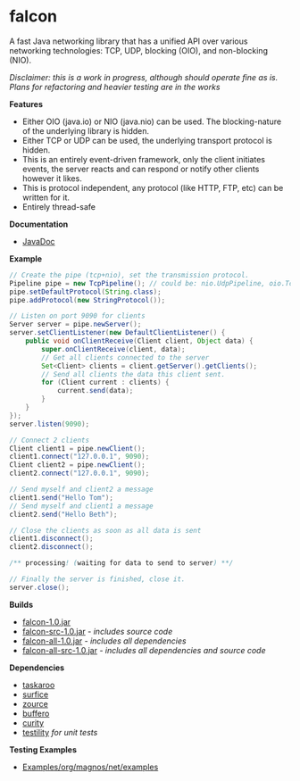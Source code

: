 falcon
======

A fast Java networking library that has a unified API over various networking technologies: TCP, UDP, blocking (OIO), and non-blocking (NIO).

*Disclaimer: this is a work in progress, although should operate fine as is. Plans for refactoring and heavier testing are in the works*

**Features**
- Either OIO (java.io) or NIO (java.nio) can be used. The blocking-nature of the underlying library is hidden.
- Either TCP or UDP can be used, the underlying transport protocol is hidden.
- This is an entirely event-driven framework, only the client initiates events, the server reacts and can respond or notify other clients however it likes.
- This is protocol independent, any protocol (like HTTP, FTP, etc) can be written for it.
- Entirely thread-safe

**Documentation**
- [JavaDoc](http://clickermonkey.github.com/falcon/)

**Example**

```java
// Create the pipe (tcp+nio), set the transmission protocol.
Pipeline pipe = new TcpPipeline(); // could be: nio.UdpPipeline, oio.TcpPipeline, oio.UdpPipeline
pipe.setDefaultProtocol(String.class);
pipe.addProtocol(new StringProtocol());

// Listen on port 9090 for clients
Server server = pipe.newServer();
server.setClientListener(new DefaultClientListener() {
    public void onClientReceive(Client client, Object data) {
        super.onClientReceive(client, data);
        // Get all clients connected to the server
        Set<Client> clients = client.getServer().getClients();
        // Send all clients the data this client sent.
        for (Client current : clients) {
            current.send(data);
        }
    }
});
server.listen(9090);

// Connect 2 clients
Client client1 = pipe.newClient();
client1.connect("127.0.0.1", 9090);
Client client2 = pipe.newClient();
client2.connect("127.0.0.1", 9090);

// Send myself and client2 a message
client1.send("Hello Tom");
// Send myself and client1 a message
client2.send("Hello Beth");

// Close the clients as soon as all data is sent
client1.disconnect();
client2.disconnect();

/** processing! (waiting for data to send to server) **/

// Finally the server is finished, close it.
server.close();
```

**Builds**
- [falcon-1.0.jar](https://github.com/ClickerMonkey/falcon/blob/master/build/falcon-1.0.jar?raw=true)
- [falcon-src-1.0.jar](https://github.com/ClickerMonkey/falcon/blob/master/build/falcon-src-1.0.jar?raw=true) *- includes source code*
- [falcon-all-1.0.jar](https://github.com/ClickerMonkey/falcon/blob/master/build/falcon-1.0.jar?raw=true) *- includes all dependencies*
- [falcon-all-src-1.0.jar](https://github.com/ClickerMonkey/falcon/blob/master/build/falcon-src-1.0.jar?raw=true) *- includes all dependencies and source code*

**Dependencies**
- [taskaroo](https://github.com/ClickerMonkey/taskaroo)
- [surfice](https://github.com/ClickerMonkey/surfice)
- [zource](https://github.com/ClickerMonkey/zource)
- [buffero](https://github.com/ClickerMonkey/buffero)
- [curity](https://github.com/ClickerMonkey/curity)
- [testility](https://github.com/ClickerMonkey/testility) *for unit tests*

**Testing Examples**
- [Examples/org/magnos/net/examples](https://github.com/ClickerMonkey/falcon/tree/master/Examples/org/magnos/net/examples)
